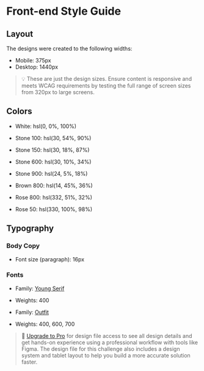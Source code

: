 # Front-end Style Guide

## Layout

The designs were created to the following widths:

-   Mobile: 375px
-   Desktop: 1440px

> 💡 These are just the design sizes. Ensure content is responsive and meets WCAG requirements by testing the full range of screen sizes from 320px to large screens.

## Colors

-   White: hsl(0, 0%, 100%)

-   Stone 100: hsl(30, 54%, 90%)
-   Stone 150: hsl(30, 18%, 87%)
-   Stone 600: hsl(30, 10%, 34%)
-   Stone 900: hsl(24, 5%, 18%)

-   Brown 800: hsl(14, 45%, 36%)

-   Rose 800: hsl(332, 51%, 32%)
-   Rose 50: hsl(330, 100%, 98%)

## Typography

### Body Copy

-   Font size (paragraph): 16px

### Fonts

-   Family: [Young Serif](https://fonts.google.com/specimen/Young+Serif)
-   Weights: 400

-   Family: [Outfit](https://fonts.google.com/specimen/Outfit)
-   Weights: 400, 600, 700

> 💎 [Upgrade to Pro](https://www.frontendmentor.io/pro?ref=style-guide) for design file access to see all design details and get hands-on experience using a professional workflow with tools like Figma. The design file for this challenge also includes a design system and tablet layout to help you build a more accurate solution faster.
